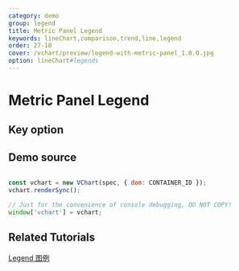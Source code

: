 ```yaml
---
category: demo
group: legend
title: Metric Panel Legend
keywords: lineChart,comparison,trend,line,legend
order: 27-10
cover: /vchart/preview/legend-with-metric-panel_1.0.0.jpg
option: lineChart#legends
---
```


# Metric Panel Legend

## Key option

## Demo source

```javascript livedemo

const vchart = new VChart(spec, { dom: CONTAINER_ID });
vchart.renderSync();

// Just for the convenience of console debugging, DO NOT COPY!
window['vchart'] = vchart;
```

## Related Tutorials

[Legend 图例](https://visactor.com/vchart/guide/tutorial_docs/Chart_Concepts/Legend)
